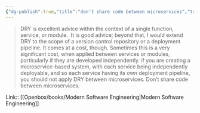 ```yaml
---
{"dg-publish":true,"title":"don’t share code between microservices","tags":["quotes"],"date":"2023-09-14T10:15:21+04:00","modified_at":"2023-10-27T22:34:27+04:00","alias":"don’t share code between microservices","dg-path":"/quotes/202309141015.md","permalink":"/quotes/202309141015/","dgPassFrontmatter":true}
---
```



> DRY is excellent advice within the context of a single function, service, or module.  It is good advice; beyond that, I would extend DRY to the scope of a version control repository or a deployment pipeline. It comes at a cost, though. Sometimes this is a very significant cost, when applied between services or modules, particularly if they are developed independently. if you are creating a microservice-based system, with each service being independently deployable, and so each service having its own deployment pipeline, you should not apply DRY between microservices. Don’t share code between microservices. 

Link:: [[Openbox/books/Modern Software Engineering\|Modern Software Engineering]]
